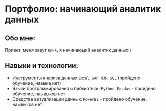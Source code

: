 # Портфолио: начинающий аналитик данных

## Обо мне:

Привет, меня завут ``Юлия``, я начинающий аналитик данных:)

## Навыки и технологии:

- Инструменты анализа данных:``Excel``, ``SAP R3R``, ``SQL`` (пройдено обучение, навыка нет)
- Языки программирования и библиотеки: ``Python``, ``Pandas`` - пройдено обучение, наывыков нет
- Средства визуализации данных: ``PowerBi`` - пройдено обучение, наывыков нет
